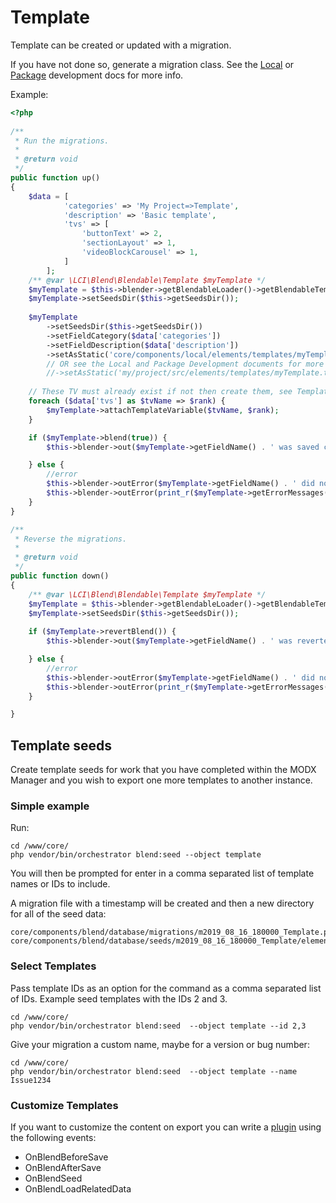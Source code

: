 # Template

Template can be created or updated with a migration. 

If you have not done so, generate a migration class. See the [Local](../local-development.md) or 
[Package](../package-development.md) development docs for more info.

Example:

```php
<?php
    
/**
 * Run the migrations.
 *
 * @return void
 */
public function up()
{
    $data = [
            'categories' => 'My Project=>Template',
            'description' => 'Basic template',
            'tvs' => [
                'buttonText' => 2,
                'sectionLayout' => 1,
                'videoBlockCarousel' => 1,
            ]
        ];
    /** @var \LCI\Blend\Blendable\Template $myTemplate */
    $myTemplate = $this->blender->getBlendableLoader()->getBlendableTemplate('myTemplate');
    $myTemplate->setSeedsDir($this->getSeedsDir());
    
    $myTemplate
        ->setSeedsDir($this->getSeedsDir())
        ->setFieldCategory($data['categories'])
        ->setFieldDescription($data['description'])
        ->setAsStatic('core/components/local/elements/templates/myTemplate.tpl', 'filesystem');
        // OR see the Local and Package Development documents for more info
        //->setAsStatic('my/project/src/elements/templates/myTemplate.tpl','orchestrator');
    
    // These TV must already exist if not then create them, see Template Variables
    foreach ($data['tvs'] as $tvName => $rank) {
        $myTemplate->attachTemplateVariable($tvName, $rank);
    }

    if ($myTemplate->blend(true)) {
        $this->blender->out($myTemplate->getFieldName() . ' was saved correctly');

    } else {
        //error
        $this->blender->outError($myTemplate->getFieldName() . ' did not save correctly ');
        $this->blender->outError(print_r($myTemplate->getErrorMessages(), true), \LCI\Blend\Blender::VERBOSITY_DEBUG);
    }
}

/**
 * Reverse the migrations.
 *
 * @return void
 */
public function down()
{
    /** @var \LCI\Blend\Blendable\Template $myTemplate */
    $myTemplate = $this->blender->getBlendableLoader()->getBlendableTemplate('myTemplate');
    $myTemplate->setSeedsDir($this->getSeedsDir());
    
    if ($myTemplate->revertBlend()) {
        $this->blender->out($myTemplate->getFieldName() . ' was reverted correctly');

    } else {
        //error
        $this->blender->outError($myTemplate->getFieldName() . ' did not revert correctly ');
        $this->blender->outError(print_r($myTemplate->getErrorMessages(), true), \LCI\Blend\Blender::VERBOSITY_DEBUG);
    }

}
```

## Template seeds

Create template seeds for work that you have completed within the MODX Manager and you wish to export one more templates
to another instance.

### Simple example

Run:
```
cd /www/core/
php vendor/bin/orchestrator blend:seed --object template
```  
You will then be prompted for enter in a comma separated list of template names or IDs to include.

A migration file with a timestamp will be created and then a new directory for all of the seed data:
```
core/components/blend/database/migrations/m2019_08_16_180000_Template.php
core/components/blend/database/seeds/m2019_08_16_180000_Template/elements
```

### Select Templates

Pass template IDs as an option for the command as a comma separated list of IDs. Example seed templates with the IDs 2 and 3.
```
cd /www/core/
php vendor/bin/orchestrator blend:seed  --object template --id 2,3
```

Give your migration a custom name, maybe for a version or bug number:  
```
cd /www/core/
php vendor/bin/orchestrator blend:seed  --object template --name Issue1234
```

### Customize Templates

If you want to customize the content on export you can write a 
[plugin](https://docs.modx.com/revolution/2.x/developing-in-modx/basic-development/plugins) using the following events:

 - OnBlendBeforeSave
 - OnBlendAfterSave
 - OnBlendSeed
 - OnBlendLoadRelatedData
